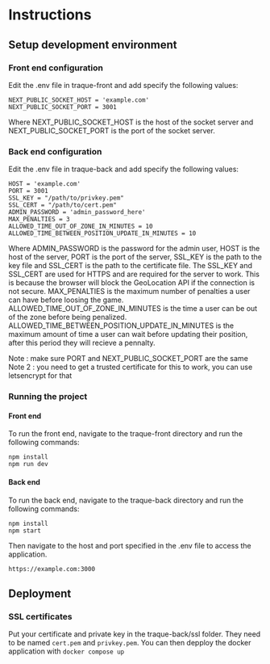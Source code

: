 # Instructions
## Setup development environment
### Front end configuration
Edit the .env file in traque-front and add specify the following values:
```
NEXT_PUBLIC_SOCKET_HOST = 'example.com'
NEXT_PUBLIC_SOCKET_PORT = 3001
```
Where NEXT_PUBLIC_SOCKET_HOST is the host of the socket server and NEXT_PUBLIC_SOCKET_PORT is the port of the socket server.
### Back end configuration
Edit the .env file in traque-back and add specify the following values:
```
HOST = 'example.com'
PORT = 3001
SSL_KEY = "/path/to/privkey.pem"
SSL_CERT = "/path/to/cert.pem"
ADMIN_PASSWORD = 'admin_password_here'
MAX_PENALTIES = 3
ALLOWED_TIME_OUT_OF_ZONE_IN_MINUTES = 10
ALLOWED_TIME_BETWEEN_POSITION_UPDATE_IN_MINUTES = 10
```
Where ADMIN_PASSWORD is the password for the admin user, HOST is the host of the server, PORT is the port of the server, SSL_KEY is the path to the key file and SSL_CERT is the path to the certificate file. 
The SSL_KEY and SSL_CERT are used for HTTPS and are required for the server to work. This is because the browser will block the GeoLocation API if the connection is not secure.
MAX_PENALTIES is the maximum number of penalties a user can have before loosing the game.
ALLOWED_TIME_OUT_OF_ZONE_IN_MINUTES is the time a user can be out of the zone before being penalized.
ALLOWED_TIME_BETWEEN_POSITION_UPDATE_IN_MINUTES is the maximum amount of time a user can wait before updating their position, after this period they will recieve a pennalty.

Note : make sure PORT and NEXT_PUBLIC_SOCKET_PORT are the same
Note 2 : you need to get a trusted certificate for this to work, you can use letsencrypt for that

### Running the project
#### Front end
To run the front end, navigate to the traque-front directory and run the following commands:
```
npm install
npm run dev
```
#### Back end
To run the back end, navigate to the traque-back directory and run the following commands:
```
npm install
npm start
```
Then navigate to the host and port specified in the .env file to access the application.
```
https://example.com:3000
```

## Deployment

### SSL certificates
Put your certificate and private key in the traque-back/ssl folder. They need to be named `cert.pem` and `privkey.pem`.
You can then depploy the docker application with `docker compose up`

